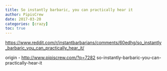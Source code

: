 ```yaml
---
title: So instantly barbaric, you can practically hear it
author: PipisCrew
date: 2017-03-20
categories: [crazy]
toc: true
---
```


https://www.reddit.com/r/instantbarbarians/comments/60edhg/so_instantly_barbaric_you_can_practically_hear_it/

origin - http://www.pipiscrew.com/?p=7282 so-instantly-barbaric-you-can-practically-hear-it